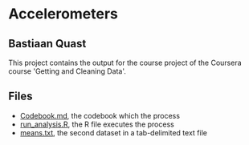 Accelerometers
==============
Bastiaan Quast
--------------

This project contains the output for the course project of the Coursera course 'Getting and Cleaning Data'.

Files
--------------
* [Codebook.md](/blob/master/CodeBook.md), the codebook which the process
* [run_analysis.R](blob/master/run_analysis.R), the R file executes the process
* [means.txt](blob/master/means.txt), the second dataset in a tab-delimited text file